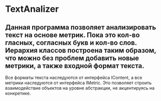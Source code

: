 # TextAnalizer
Данная программа позволяет анализировать текст на основе метрик. Пока это кол-во гласных, согласных букв и кол-во слов.
Иерархия классов построена таким образом, что можно без проблем добавить новые метрики, а также входной формат текста.
--------------
Все форматы текста наследуются от интерфейса IContent, а все метрики наследуются от интерфейса IMetric. 
Это позволяет строить взаимодействие объектов на уровне абстракции, не акцентируясь на конкретике.
